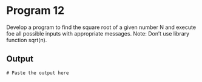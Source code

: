 # Program 12

Develop a program to find the square root of a given number N and execute foe all possible inputs with appropriate messages. Note: Don’t use library function sqrt(n).

## Output

```shell
# Paste the output here
```
